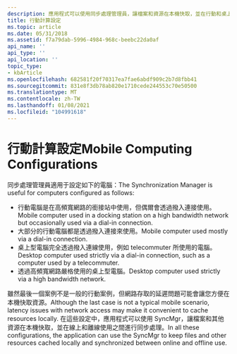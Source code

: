 ```yaml
---
description: 應用程式可以使用同步處理管理員，讓檔案和資源在本機快取，並在行動和桌上型電腦上同步處理。
title: 行動計算設定
ms.topic: article
ms.date: 05/31/2018
ms.assetid: f7a79dab-5996-4984-968c-beebc22da0af
api_name: ''
api_type: ''
api_location: ''
topic_type:
- kbArticle
ms.openlocfilehash: 682581f20f70317ea7fae6abdf909c2b7d8fbb41
ms.sourcegitcommit: 831e8f3db78ab820e1710cede244553c70e50500
ms.translationtype: MT
ms.contentlocale: zh-TW
ms.lasthandoff: 01/08/2021
ms.locfileid: "104991618"
---
```

# <a name="mobile-computing-configurations"></a><span data-ttu-id="376b3-103">行動計算設定</span><span class="sxs-lookup"><span data-stu-id="376b3-103">Mobile Computing Configurations</span></span>

<span data-ttu-id="376b3-104">同步處理管理員適用于設定如下的電腦：</span><span class="sxs-lookup"><span data-stu-id="376b3-104">The Synchronization Manager is useful for computers configured as follows:</span></span>

-   <span data-ttu-id="376b3-105">行動電腦是在高頻寬網路的銜接站中使用，但偶爾會透過撥入連接使用。</span><span class="sxs-lookup"><span data-stu-id="376b3-105">Mobile computer used in a docking station on a high bandwidth network but occasionally used via a dial-in connection.</span></span>
-   <span data-ttu-id="376b3-106">大部分的行動電腦都是透過撥入連接來使用。</span><span class="sxs-lookup"><span data-stu-id="376b3-106">Mobile computer used mostly via a dial-in connection.</span></span>
-   <span data-ttu-id="376b3-107">桌上型電腦完全透過撥入連線使用，例如 telecommuter 所使用的電腦。</span><span class="sxs-lookup"><span data-stu-id="376b3-107">Desktop computer used strictly via a dial-in connection, such as a computer used by a telecommuter.</span></span>
-   <span data-ttu-id="376b3-108">透過高頻寬網路嚴格使用的桌上型電腦。</span><span class="sxs-lookup"><span data-stu-id="376b3-108">Desktop computer used strictly via a high bandwidth network.</span></span>

<span data-ttu-id="376b3-109">雖然最後一個案例不是一般的行動案例，但網路存取的延遲問題可能會讓您方便在本機快取資源。</span><span class="sxs-lookup"><span data-stu-id="376b3-109">Although the last case is not a typical mobile scenario, latency issues with network access may make it convenient to cache resources locally.</span></span> <span data-ttu-id="376b3-110">在這些設定中，應用程式可以使用 SyncMgr，讓檔案和其他資源在本機快取，並在線上和離線使用之間進行同步處理。</span><span class="sxs-lookup"><span data-stu-id="376b3-110">In all these configurations, the application can use the SyncMgr to keep files and other resources cached locally and synchronized between online and offline use.</span></span>

 

 



